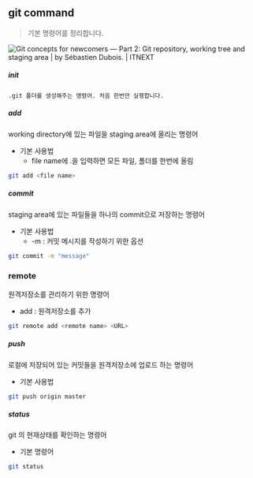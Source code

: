 ## git command

> 기본 명령어를 정리합니다.

![Git concepts for newcomers — Part 2: Git repository, working tree and  staging area | by Sébastien Dubois. | ITNEXT](https://miro.medium.com/max/1204/1*zpvd5fjZAFGsVAEsvMGKxA.png)

##### init

`.git 폴더를 생성해주는 명령어. 처음 한번만 실행합니다.`



##### add

 working directory에 있는 파일을 staging area에 올리는 명령어



- 기본 사용법
  - file name에 .을 입력하면 모든 파일, 폴더를 한번에 올림

```bash
git add <file name>
```



##### commit

staging area에 있는 파일들을 하나의 commit으로 저장하는 명령어



- 기본 사용법
  - -m : 커밋 메시지를 작성하기 위한 옵션



```bash
git commit -m "message"
```



### remote

원격저장소를 관리하기 위한 명령어



- add : 원격저장소를 추가



```bash
git remote add <remote name> <URL>
```



##### push

로컬에 저장되어 있는 커밋들을 원격저장소에 업로드 하는 명령어



- 기본 사용법

```bash
git push origin master
```



##### status

git 의 현재상태를 확인하는 명령어



- 기본 명령어

```bash
git status
```

